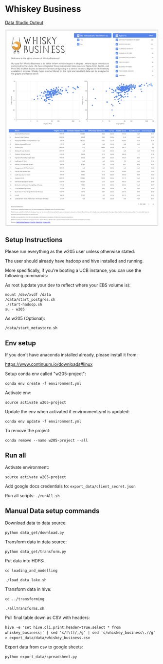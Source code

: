 # Whiskey Business

[Data Studio Output](https://datastudio.google.com/reporting/0B0t--sHr40JpM0swak1STFBCd0k/page/gMTD)

![Data Studio image](https://github.com/chrisfleisch/whiskey-business/blob/master/screenshots/whiskey_business_datastudio.png "Data Studio")

## Setup Instructions

Please run everything as the w205 user unless otherwise stated.

The user should already have hadoop and hive installed and running.

More specifically, if you're booting a UCB instance, you can use the following commands:

As root (update your dev to reflect where your EBS volume is):
```
mount /dev/xvdf /data
/data/start_postgres.sh
./start-hadoop.sh
su - w205
```

As w205 (Optional):
```
/data/start_metastore.sh
```


## Env setup

If you don't have anaconda installed already, please install it from:

https://www.continuum.io/downloads#linux

Setup conda env called "w205-project":

`conda env create -f environment.yml`

Activate env:

`source activate w205-project`

Update the env when activated if environment.yml is updated:

`conda env update -f environment.yml`

To remove the project:

`conda remove --name w205-project --all`

## Run all

Activate environment:

`source activate w205-project`

Add google docs credentials to:
`export_data/client_secret.json`

Run all scripts:
`./runAll.sh`


## Manual Data setup commands

Download data to data source:

`python data_get/download.py`

Transform data in data source:

`python data_get/transform.py`

Put data into HDFS:

`cd loading_and_modelling`

`./load_data_lake.sh`

Transform data in hive:

`cd ../transforming`

`./allTransforms.sh`

Pull final table down as CSV with headers:

`hive -e 'set hive.cli.print.header=true;select * from whiskey_business;' | sed 's/[\t]/,/g' | sed 's/whiskey_business\.//g' > export_data/data/whiskey_business.csv`

Export data from csv to google sheets:

`python export_data/spreadsheet.py`
